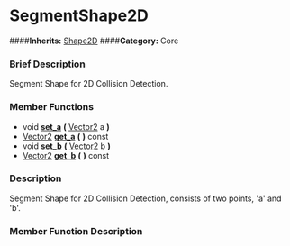#  SegmentShape2D  
####**Inherits:** [Shape2D](class_shape2d)
####**Category:** Core

###  Brief Description  
Segment Shape for 2D Collision Detection.

###  Member Functions 
  * void  **[set&#95;a](#set_a)**  **(** [Vector2](class_vector2) a  **)**
  * [Vector2](class_vector2)  **[get&#95;a](#get_a)**  **(** **)** const
  * void  **[set&#95;b](#set_b)**  **(** [Vector2](class_vector2) b  **)**
  * [Vector2](class_vector2)  **[get&#95;b](#get_b)**  **(** **)** const

###  Description  
Segment Shape for 2D Collision Detection, consists of two points, 'a' and 'b'.

###  Member Function Description  
